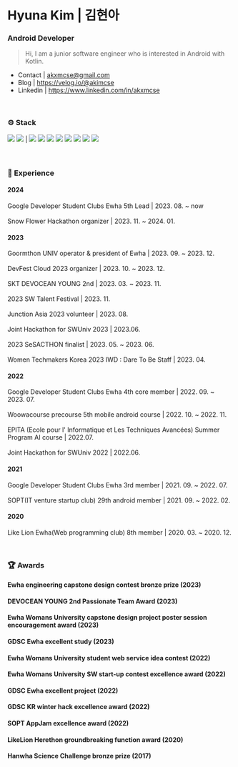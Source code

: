 # Hyuna Kim | 김현아
### Android Developer
> Hi, I am a junior software engineer who is interested in Android with Kotlin.

- Contact | akxmcse@gmail.com 
- Blog | https://velog.io/@akimcse
- Linkedin | https://www.linkedin.com/in/akxmcse

<br>

### ⚙️ Stack
<img src="https://img.shields.io/badge/Kotlin-7F52FF?style=flat-square&logo=Kotlin&logoColor=white"/> <img src="https://img.shields.io/badge/Android-3DDC84?style=flat-square&logo=Android&logoColor=white"/> | <img src="https://img.shields.io/badge/C-A8B9CC?style=flat-square&logo=C&logoColor=white"/> <img src="https://img.shields.io/badge/C++-00599C?style=flat-square&logo=C%2B%2B&logoColor=white"/> <img src="https://img.shields.io/badge/java-007396?style=flat-square&logo=java&logoColor=white"/>  <img src="https://img.shields.io/badge/HTML5-E34F26?style=flat-square&logo=HTML5&logoColor=white"/> <img src="https://img.shields.io/badge/CSS3-1572B6?style=flat-square&logo=CSS3&logoColor=white"/> <img src="https://img.shields.io/badge/javascript-F7DF1E?style=flat-square&logo=javascript&logoColor=white"/> <img src="https://img.shields.io/badge/ReactNative-61DAFB?style=flat-square&logo=React&logoColor=white"/> <img src="https://img.shields.io/badge/unity-black?style=flat-square&logo=Unity&logoColor=white"/>
<br><br><br>

### 🎯 Experience
#### 2024
Google Developer Student Clubs Ewha 5th Lead | 2023. 08. ~ now 
</br></br>
Snow Flower Hackathon organizer | 2023. 11. ~ 2024. 01.

#### 2023
Goormthon UNIV operator & president of Ewha | 2023. 09. ~ 2023. 12.
</br></br>
DevFest Cloud 2023 organizer | 2023. 10. ~ 2023. 12.
</br></br>
SKT DEVOCEAN YOUNG 2nd | 2023. 03. ~ 2023. 11.
</br></br>
2023 SW Talent Festival | 2023. 11.
</br></br>
Junction Asia 2023 volunteer | 2023. 08.
</br></br>
Joint Hackathon for SWUniv 2023 | 2023.06.
</br></br>
2023 SeSACTHON finalist | 2023. 05. ~ 2023. 06.
</br></br>
Women Techmakers Korea 2023 IWD : Dare To Be Staff | 2023. 04.

#### 2022
Google Developer Student Clubs Ewha 4th core member | 2022. 09. ~ 2023. 07.
</br></br>
Woowacourse precourse 5th mobile android course | 2022. 10. ~ 2022. 11.
</br></br>
EPITA (Ecole pour l' Informatique et Les Techniques Avancées) Summer Program AI course | 2022.07.
</br></br>
Joint Hackathon for SWUniv 2022 | 2022.06.

#### 2021
Google Developer Student Clubs Ewha 3rd member  |  2021. 09. ~ 2022. 07. 
</br></br>
SOPT(IT venture startup club) 29th android member  |  2021. 09. ~ 2022. 02. 

#### 2020
Like Lion Ewha(Web programming club) 8th member  |  2020. 03. ~ 2020. 12.

<br>

### 🏆 Awards
#### Ewha engineering capstone design contest bronze prize (2023)
#### DEVOCEAN YOUNG 2nd Passionate Team Award (2023)
#### Ewha Womans University capstone design project poster session encouragement award (2023)
#### GDSC Ewha excellent study (2023)
#### Ewha Womans University student web service idea contest (2022)
#### Ewha Womans University SW start-up contest excellence award (2022)
#### GDSC Ewha excellent project (2022)
#### GDSC KR winter hack excellence award (2022)
#### SOPT AppJam excellence award (2022)
#### LikeLion Herethon groundbreaking function award (2020)
#### Hanwha Science Challenge bronze prize (2017)
<br>

<!--
**akimcse/akimcse** is a ✨ _special_ ✨ repository because its `README.md` (this file) appears on your GitHub profile.

Here are some ideas to get you started:

- 🔭 I’m currently working on ...
- 🌱 
- 👯 I’m looking to collaborate on ...
- 🤔 I’m looking for help with ...
- 💬 Ask me about ...
- 📫 How to reach me: ...
- 😄 Pronouns: ...
- ⚡ Fun fact: ...
-->
